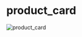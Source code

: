 # product_card

![product_card](https://user-images.githubusercontent.com/45174825/185131353-f55e6fe8-b2ec-4e85-a6d9-e75ac7193c46.png)
